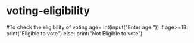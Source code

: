 # voting-eligibility
#To check the eligibility of voting
age= int(input("Enter age:"))
if age>=18:
    print("Eligible to vote")
else:
    print("Not Eligible to vote")

